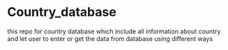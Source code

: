 # Country_database
this repo for country database which include all information about country and let user to enter or get the data from database using different ways  
